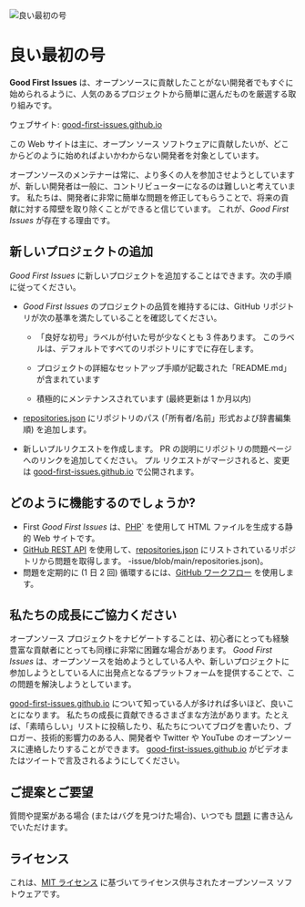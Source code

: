 ![良い最初の号](../assets/github/social-preview.png)

# 良い最初の号

**Good First Issues** は、オープンソースに貢献したことがない開発者でもすぐに始められるように、人気のあるプロジェクトから簡単に選んだものを厳選する取り組みです。

ウェブサイト: [good-first-issues.github.io](https://good-first-issues.github.io)

この Web サイトは主に、オープン ソース ソフトウェアに貢献したいが、どこからどのように始めればよいかわからない開発者を対象としています。

オープンソースのメンテナーは常に、より多くの人を参加させようとしていますが、新しい開発者は一般に、コントリビューターになるのは難しいと考えています。 私たちは、開発者に非常に簡単な問題を修正してもらうことで、将来の貢献に対する障壁を取り除くことができると信じています。 これが、*Good First Issues* が存在する理由です。

## 新しいプロジェクトの追加

*Good First Issues* に新しいプロジェクトを追加することはできます。次の手順に従ってください。

- *Good First Issues* のプロジェクトの品質を維持するには、GitHub リポジトリが次の基準を満たしていることを確認してください。

     - 「良好な初号」ラベルが付いた号が少なくとも 3 件あります。 このラベルは、デフォルトですべてのリポジトリにすでに存在します。

     - プロジェクトの詳細なセットアップ手順が記載された「README.md」が含まれています

     - 積極的にメンテナンスされています (最終更新は 1 か月以内)

- [repositories.json](https://github.com/gomzyakov/good-first-issue/blob/main/repositories.json) にリポジトリのパス (「所有者/名前」形式および辞書編集順) を追加します。

- 新しいプルリクエストを作成します。 PR の説明にリポジトリの問題ページへのリンクを追加してください。 プル リクエストがマージされると、変更は [good-first-issues.github.io](https://good-first-issues.github.io) で公開されます。

## どのように機能するのでしょうか?

- First *Good First Issues* は、[PHP](https://www.php.net)` を使用して HTML ファイルを生成する静的 Web サイトです。
- [GitHub REST API](https://docs.github.com/en/rest) を使用して、[repositories.json](https://github.com/gomzyakov/good-first) にリストされているリポジトリから問題を取得します。 -issue/blob/main/repositories.json)。
- 問題を定期的に (1 日 2 回) 循環するには、[GitHub ワークフロー](https://docs.github.com/en/actions/using-workflows) を使用します。

## 私たちの成長にご協力ください

オープンソース プロジェクトをナビゲートすることは、初心者にとっても経験豊富な貢献者にとっても同様に非常に困難な場合があります。 *Good First Issues* は、オープンソースを始めようとしている人や、新しいプロジェクトに参加しようとしている人に出発点となるプラットフォームを提供することで、この問題を解決しようとしています。

[good-first-issues.github.io](https://good-first-issues.github.io) について知っている人が多ければ多いほど、良いことになります。 私たちの成長に貢献できるさまざまな方法があります。たとえば、「素晴らしい」リストに投稿したり、私たちについてブログを書いたり、ブロガー、技術的影響力のある人、開発者や Twitter や YouTube のオープンソースに連絡したりすることができます。 [good-first-issues.github.io](https://good-first-issues.github.io) がビデオまたはツイートで言及されるようにしてください。

## ご提案とご要望

質問や提案がある場合 (またはバグを見つけた場合)、いつでも [問題](https://github.com/good-first-issues/good-first-issues.github.io/issues) に書き込んでいただけます。

## ライセンス

これは、[MIT ライセンス](https://github.com/good-first-issues/good-first-issues.github.io/blob/main/LICENSE) に基づいてライセンス供与されたオープンソース ソフトウェアです。